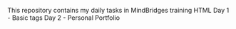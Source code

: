 This repository contains my daily tasks in MindBridges training
HTML
Day 1 - Basic tags
Day 2 - Personal Portfolio
